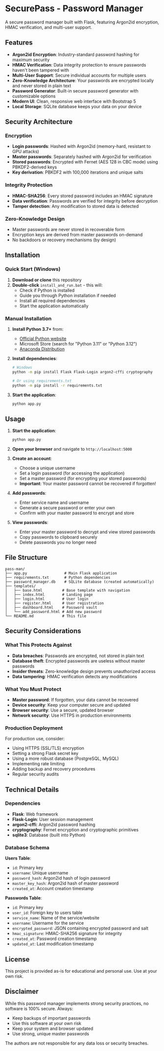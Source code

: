 # SecurePass - Password Manager

A secure password manager built with Flask, featuring Argon2id encryption, HMAC verification, and multi-user support.

## Features

- **Argon2id Encryption**: Industry-standard password hashing for maximum security
- **HMAC Verification**: Data integrity protection to ensure passwords haven't been tampered with
- **Multi-User Support**: Secure individual accounts for multiple users
- **Zero-Knowledge Architecture**: Your passwords are encrypted locally and never stored in plain text
- **Password Generator**: Built-in secure password generator with customizable options
- **Modern UI**: Clean, responsive web interface with Bootstrap 5
- **Local Storage**: SQLite database keeps your data on your device

## Security Architecture

### Encryption
- **Login passwords**: Hashed with Argon2id (memory-hard, resistant to GPU attacks)
- **Master passwords**: Separately hashed with Argon2id for verification
- **Stored passwords**: Encrypted with Fernet (AES 128 in CBC mode) using PBKDF2-derived keys
- **Key derivation**: PBKDF2 with 100,000 iterations and unique salts

### Integrity Protection
- **HMAC-SHA256**: Every stored password includes an HMAC signature
- **Data verification**: Passwords are verified for integrity before decryption
- **Tamper detection**: Any modification to stored data is detected

### Zero-Knowledge Design
- Master passwords are never stored in recoverable form
- Encryption keys are derived from master passwords on-demand
- No backdoors or recovery mechanisms (by design)

## Installation

### Quick Start (Windows)
1. **Download or clone** this repository
2. **Double-click** `install_and_run.bat` - this will:
   - Check if Python is installed
   - Guide you through Python installation if needed
   - Install all required dependencies
   - Start the application automatically

### Manual Installation
1. **Install Python 3.7+** from:
   - [Official Python website](https://www.python.org/downloads/)
   - Microsoft Store (search for "Python 3.11" or "Python 3.12")
   - [Anaconda Distribution](https://www.anaconda.com/products/distribution)

2. **Install dependencies**:
   ```bash
   # Windows
   python -m pip install Flask Flask-Login argon2-cffi cryptography
   
   # Or using requirements.txt
   python -m pip install -r requirements.txt
   ```

3. **Start the application**:
   ```bash
   python app.py
   ```

## Usage

1. **Start the application**:
   ```bash
   python app.py
   ```

2. **Open your browser** and navigate to `http://localhost:5000`

3. **Create an account**:
   - Choose a unique username
   - Set a login password (for accessing the application)
   - Set a master password (for encrypting your stored passwords)
   - **Important**: Your master password cannot be recovered if forgotten!

4. **Add passwords**:
   - Enter service name and username
   - Generate a secure password or enter your own
   - Confirm with your master password to encrypt and store

5. **View passwords**:
   - Enter your master password to decrypt and view stored passwords
   - Copy passwords to clipboard securely
   - Delete passwords you no longer need

## File Structure

```
pass-man/
├── app.py                 # Main Flask application
├── requirements.txt       # Python dependencies
├── password_manager.db    # SQLite database (created automatically)
├── templates/
│   ├── base.html         # Base template with navigation
│   ├── index.html        # Landing page
│   ├── login.html        # User login
│   ├── register.html     # User registration
│   ├── dashboard.html    # Password vault
│   └── add_password.html # Add new password
└── README.md             # This file
```

## Security Considerations

### What This Protects Against
- **Data breaches**: Passwords are encrypted, not stored in plain text
- **Database theft**: Encrypted passwords are useless without master passwords
- **Insider threats**: Zero-knowledge design prevents unauthorized access
- **Data tampering**: HMAC verification detects any modifications

### What You Must Protect
- **Master password**: If forgotten, your data cannot be recovered
- **Device security**: Keep your computer secure and updated
- **Browser security**: Use a secure, updated browser
- **Network security**: Use HTTPS in production environments

### Production Deployment
For production use, consider:
- Using HTTPS (SSL/TLS) encryption
- Setting a strong Flask secret key
- Using a more robust database (PostgreSQL, MySQL)
- Implementing rate limiting
- Adding backup and recovery procedures
- Regular security audits

## Technical Details

### Dependencies
- **Flask**: Web framework
- **Flask-Login**: User session management
- **argon2-cffi**: Argon2id password hashing
- **cryptography**: Fernet encryption and cryptographic primitives
- **sqlite3**: Database (built into Python)

### Database Schema

**Users Table**:
- `id`: Primary key
- `username`: Unique username
- `password_hash`: Argon2id hash of login password
- `master_key_hash`: Argon2id hash of master password
- `created_at`: Account creation timestamp

**Passwords Table**:
- `id`: Primary key
- `user_id`: Foreign key to users table
- `service_name`: Name of the service/website
- `username`: Username for the service
- `encrypted_password`: JSON containing encrypted password and salt
- `hmac_signature`: HMAC-SHA256 signature for integrity
- `created_at`: Password creation timestamp
- `updated_at`: Last modification timestamp

## License

This project is provided as-is for educational and personal use. Use at your own risk.

## Disclaimer

While this password manager implements strong security practices, no software is 100% secure. Always:
- Keep backups of important passwords
- Use this software at your own risk
- Keep your system and browser updated
- Use strong, unique master passwords

The authors are not responsible for any data loss or security breaches.